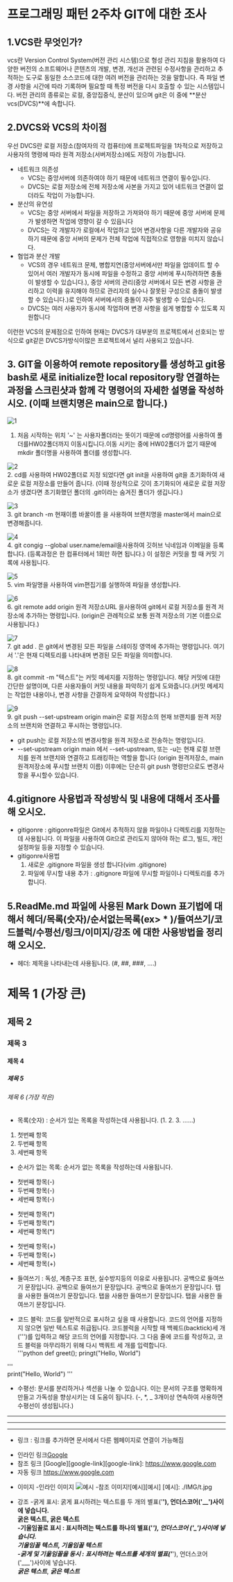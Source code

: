 # 프로그래밍 패턴 2주차 GIT에 대한 조사

## 1.VCS란 무엇인가? 
 vcs란 Version Control System(버전 관리 시스템)으로 형성 관리 지침을 활용하여 다양한 버전의 소프트웨어나 콘텐츠의 개발, 변경, 개선과 관련된 수정사항을 관리하고 추적하는 도구로 동일한 소스코드에 대한 여려 버전을 관리하는 것을 말합니다. 즉 파일 변경 사항을 시간에 따라 기록하며 필요할 때 특정 버전을 다시 호출할 수 있는 시스템입니다. 버전 관리의 종류로는 로컬, 중앙집중식, 분산이 있으며 git은 이 중에 **분산vcs(DVCS)**에 속합니다.

## 2.DVCS와 VCS의 차이점
 우선 DVCS란 로컬 저장소(참여자의 각 컴퓨터)에 프로젝트파일을 1차적으로 저장하고 사용자의 명령에 따라 원격 저장소(서버저장소)에도 저장이 가능합니다. 
 - 네트워크 의존성 
    * VCS는 중앙서버에 의존하여야 하기 때문에 네트워크 연결이 필수입니다.
    * DVCS는 로컬 저장소에 전체 저장소에 사본을 가지고 있어 네트워크 연결이 없더라도 작업이 가능합니다.
 - 분산의 유연성
    * VCS는 중앙 서버에서 파일을 저장하고 가져와야 하기 때문에 중앙 서버에 문제가 발생하면 작업에 영향이 갈 수 있읍니다
    * DVCS는 각 개발자가 로컬에서 작업하고 있어 변경사항을 다른 개발자와 공유하기 때문에 중앙 서버의 문제가 전체 작업에 직접적으로 영향을 미치지 않습니다.
 - 협업과 분산 개발
    * VCS의 경우 네트워크 문제, 병합지연(중앙서버에서만 파일을 업데이트 할 수 있어서 여러 개발자가 동시에 파일을 수정하고 중앙 서버에 푸시하려하면 충돌이 발생할 수 있습니다.), 중앙 서버의 관리(중앙 서버에서 모든 변경 사항을 관리하고 이력을 유지해야 하므로 관리자의 실수나 잘못된 구성으로 충돌이 발생할 수 있습니다.)로 인하여 서버에서의 충돌이 자주 발생할 수 있습니다.
    * DVCS는 여러 사용자가 동시에 작업하며 변경 사항을 쉽게 병합할 수 있도록 지원합니다

이런한 VCS의 문제점으로 인하여 현재는 DVCS가 대부분의 프로젝트에서 선호되는 방식으로 git같은 DVCS가방식이많은 프로젝트에서 널리 사용되고 있습니다.

## 3. GIT을 이용하여 remote repository를 생성하고 git용 bash로 새로 initialize한 local repository랑 연결하는 과정을 스크린샷과 함께 각 명령어의 자세한 설명을 작성하시오. (이때 브랜치명은 main으로 합니다.)
![1](./IMG/1.png)  
1. 처음 시작하는 위치 '~' 는 사용자폴더라는 뜻이기 때문에 cd명령어를 사용하여 폴더를HW02폴더까지 이동시킵니다.이동 시키는 중에 HW02폴더가 없기 때문에 mkdir 폴더명을 사용하여 폴더를 생성합니다.

![2](./IMG/2.png)  
2. cd를 사용하여 HW02폴더로 지정 되었다면 git init을 사용하여 git을 초기화하여 새로운 로컬 저장소를 만들어 줍니다. (이때 정상적으로 깃이 초기화되어 새로운 로컬 저장소가 생겼다면 초기화했던 폴더의 .git이라는 숨겨진 폴더가 생깁니다.)

![3](./IMG/3.png)  
3. git branch -m 현재이름 바꿀이름 을 사용하여 브랜치명을 master에서 main으로 변경해줍니다.

![4](./IMG/4.png)  
4. git congig --global user.name/email을사용하여 깃허브 닉네임과 이메일을 등록합니다. (등록과정은 한 컴퓨터에서 1회만 하면 됩니다.) 이 설정은 커밋을 할 때 커밋 기록에 사용됩니다.

![5](./IMG/5.png)  
5. vim 파일명을 사용하여 vim편집기를 실행하여 파일을 생성합니다.

![6](./IMG/6.png)  
6. git remote add origin 원격 저장소URL 을사용하여 git에서 로컬 저장소를 원격 저장소에 추가하는 명령입니다. (origin은 관례적으로 보통 원격 저장소의 기본 이름으로 사용됩니다.)

![7](./IMG/7.png)  
7. git add . 은 git에서 변경된 모든 파일을 스테이징 영역에 추가하는 명령입니다. 여기서 '.'은 현재 디렉토리를 나타내며 변경된 모든 파일을 의미합니다.

![8](./IMG/8.png)  
8. git commit -m "텍스트"는 커밋 메세지를 지정하는 명령입니다. 해당 커밋에 대한 간단한 설명이며, 다른 사용자들이 커밋 내용을 파악하기 쉽게 도와줍니다.(커밋 메세지는 작업한 내용이나, 변경 사항을 간결하게 요약하여 작성합니다.)

![9](./IMG/9.png)  
9. git push --set-upstream origin main은 로컬 저장소의 현재 브랜치를 원격 저장소의 브랜치와 연결하고 푸시하는 명령입니다. 
 * git push는 로컬 저장소의 변경사항을 원격 저장소로 전송하는 명령입니다.
 * --set-upstream origin main 에서 --set-upstream, 또는 -u는 현재 로컬 브랜치를 원격 브랜치와 연결하고 트래킹하는 역할을 합니다 (origin 원격저장소, main 원격저장소에 푸시할 브랜치 이름) 
이후에는 단순히 git push 명령만으로도 변경사항을 푸시할수 있습니다.

## 4.gitignore 사용법과 작성방식 및 내용에 대해서 조사를 해 오시오.
 * gitigonre : gitigonre파일은 Git에서 추적하지 않을 파일이나 디렉토리를 지정하는 데 사용됩니다. 이 파일을 사용하여 Git으로 관리도지 않아야 하는 로그, 빌드, 개인설정파일 등을 지정할 수 있습니다.
 * gitigonre사용법
    1. 새로운 .gitignore 파일을 생성 합니다(vim .gitignore)
    2. 파일에 무시할 내용 추가 : .gitignore 파일에 무시할 파일이나 디렉토리를 추가합니다. 

## 5.ReadMe.md 파일에 사용된 Mark Down 표기법에 대해서 헤더/목록(숫자)/순서없는목록(ex> * )/들여쓰기/코드블럭/수평선/링크/이미지/강조 에 대한 사용방법을  정리해 오시오.

* 헤더: 제목을 나타내는데 사용됩니다. (#, ##, ###, ....)
# 제목 1 (가장 큰)
## 제목 2 
### 제목 3 
#### 제목 4
##### 제목 5
###### 제목 6 (가장 작은)

* 목록(숫자) : 순서가 있는 목록을 작성하는데 사용됩니다. (1. 2. 3. ......)
1. 첫번째 항목
2. 두번째 항목
3. 세번째 항목

* 순서가 없는 목록: 순서가 없는 목록을 작성하는데 사용됩니다.
- 첫번째 항목(-)
- 두번째 항목(-)
- 세번째 항목(-)
* 첫번째 항목(*)
* 두번째 항목(*)
* 세번째 항목(*)
+ 첫번째 항목(+)
+ 두번째 항목(+)
+ 세번째 항목(+)

* 들여쓰기 : 독성, 계층구조 표현, 실수방지등의 이유로 사용됩니다.
공백으로 들여쓰기 문장입니다.
 공백으로 들여쓰기 문장입니다.
  공백으로 들여쓰기 문장입니다.
탭을 사용한 들여쓰기 문장입니다.
    탭을 사용한 들여쓰기 문장입니다.
        탭을 사용한 들여쓰기 문장입니다.

* 코드 블럭: 코드를 일반적으로 표시하고 싶을 때 사용합니다. 코드의 언어를 지정하지 않으면 일반 텍스트로 취급됩니다. 코드블럭을 시작할 때 백퀘드(backtick)세 개(''')를 입력하고 해당 코드의 언어를 지정합니다. 그 다음 줄에 코드를 작성하고, 코드 블럭을 마무리하기 위해 다시 백쿼트 세 개를 입력합니다.  
'''python
def greet();
    pringt("Hello, World")

'''  
print("Hello, World")
'''  
* 수평선: 문서를 분리하거나 섹션을 나눌 수 있습니다. 이는 문서의 구조를 명확하게 만들고 가독성을 향상시키는 데 도움이 됩니다. (-, *, _ 3개이상 연속하여 사용하면 수평선이 생성됩니다.)
---
***
___

* 링크 : 링크를 추가하면 문서에서 다른 웹페이지로 연결이 가능해짐
- 인라인 링크[Google](https://www.google.com)
- 참조 링크 [Google][google-link][google-link]: https://www.google.com
- 자동 링크 https://www.google.com

* 이미지 
-인라인 이미지 ![예시](IMG/t.jpg)
-참조 이미지![예시][예시] [예시]: ./IMG/t.jpg

* 강조 
-굵게 표시: 굵게 표시하려는 텍스트를 두 개의 별표('**'), 언더스코어('__')사이에 넣습니다.  
**굵은 텍스트**, __굵은 텍스트__  
-기울임꼴로 표시 : 표시하려는 텍스트를 하나의 별표('*'), 언더스코어 ('_')사이에 넣습니다.  
*기울임꼴 텍스트*, _기울임꼴 텍스트_    
-굵게 및 기욺임꼴을 동시 :  표시하려는  텍스트를 세개의 별표('***'), 언더스코어 ('___')사이에 넣습니다.  
***굵은 텍스트***, ___굵은 텍스트___    

